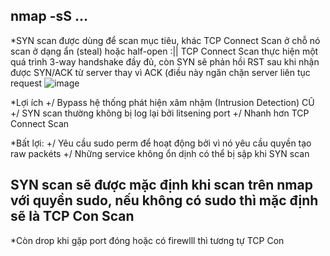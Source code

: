 nmap -sS ...
--------------
*SYN scan được dùng để scan mục tiêu, khác TCP Connect Scan ở chỗ nó scan ở dạng ẩn (steal) hoặc half-open :||
  TCP Connect Scan thực hiện một quá trình 3-way handshake đầy đủ, còn SYN sẽ phản hồi RST sau khi nhận được SYN/ACK từ server thay vì ACK (điều này ngăn chặn server    liên tục request 
![image](https://github.com/Myozz/nmap/assets/94811005/b3ee2a22-4db6-46ca-890d-27d3b49da510)

*Lợi ích
  +/ Bypass hệ thống phát hiện xâm nhậm (Intrusion Detection) CŨ
  +/ SYN scan thường không bị log lại bởi litsening port
  +/ Nhanh hơn TCP Connect Scan

*Bất lợi:
  +/ Yêu cầu sudo perm để hoạt động bởi vì nó yêu cầu quyền tạo raw packéts 
  +/ Những service không ổn dịnh có thể bị sập khi SYN scan

SYN scan sẽ được mặc định khi scan trên nmap với quyền sudo, nếu không có sudo thì mặc định sẽ là TCP Con Scan
--------------

*Còn drop khi gặp port đóng hoặc có firewlll thì tương tự TCP Con

